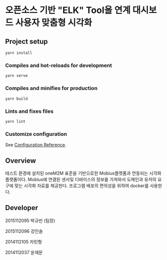 # 오픈소스 기반 "ELK" Tool을 연계 대시보드 사용자 맞춤형 시각화 

## Project setup
```
yarn install
```

### Compiles and hot-reloads for development
```
yarn serve
```

### Compiles and minifies for production
```
yarn build
```

### Lints and fixes files
```
yarn lint
```

### Customize configuration
See [Configuration Reference](https://cli.vuejs.org/config/).

## Overview
테스트 환경에 설치된 oneM2M 표준을 기반으로한 Mobius플랫폼과 연동되는 시각화 플랫폼이다.
Mobius에 연결된 센서및 디바이스의 정보를 가져와서 도메인과 유저의 요구에 맞는 시각화 자료를 제공한다. 
프로그램 배포의 편의성을 위하여 docker를 사용한다.

## Developer

2015112095 박규빈 (팀장)

2015112096 강인솔

2014112105 차민형

2014112037 윤재문
